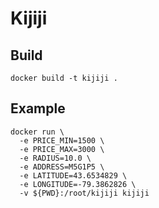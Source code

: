 # Kijiji

## Build

```
docker build -t kijiji .
```

## Example

```
docker run \
  -e PRICE_MIN=1500 \
  -e PRICE_MAX=3000 \
  -e RADIUS=10.0 \
  -e ADDRESS=M5G1P5 \
  -e LATITUDE=43.6534829 \
  -e LONGITUDE=-79.3862826 \
  -v ${PWD}:/root/kijiji kijiji
```